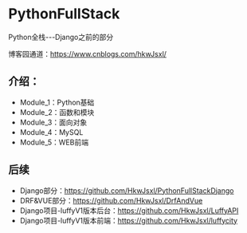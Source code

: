 # PythonFullStack

Python全栈---Django之前的部分

博客园通道：https://www.cnblogs.com/hkwJsxl/

## 介绍：

- Module_1：Python基础
- Module_2：函数和模块
- Module_3：面向对象
- Module_4：MySQL
- Module_5：WEB前端

## 后续

- Django部分：https://github.com/HkwJsxl/PythonFullStackDjango
- DRF&VUE部分：https://github.com/HkwJsxl/DrfAndVue
- Django项目-luffyV1版本后台：https://github.com/HkwJsxl/LuffyAPI
- Django项目-luffyV1版本前端：https://github.com/HkwJsxl/luffycity
